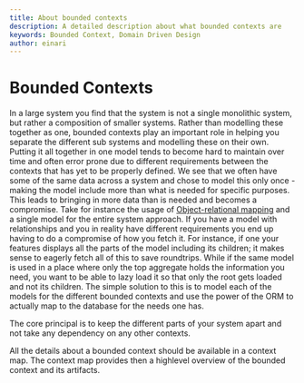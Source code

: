 ```yaml
---
title: About bounded contexts
description: A detailed description about what bounded contexts are
keywords: Bounded Context, Domain Driven Design
author: einari
---
```

# Bounded Contexts

In a large system you find that the system is not a single monolithic system, but rather a composition of smaller systems.
Rather than modelling these together as one, bounded contexts play an important role in helping you separate the different
sub systems and modelling these on their own. Putting it all together in one model tends to become hard to maintain over
time and often error prone due to different requirements between the contexts that has yet to be properly defined.
We see that we often have some of the same data across a system and chose to model this only once - making the model
include more than what is needed for specific purposes. This leads to bringing in more data than is needed and becomes
a compromise. Take for instance the usage of [Object-relational mapping](https://en.wikipedia.org/wiki/Object-relational_mapping)
and a single model for the entire system approach. If you have a model with relationships and you in reality have different
requirements you end up having to do a compromise of how you fetch it. For instance, if one your features displays all
the parts of the model including its children; it makes sense to eagerly fetch all of this to save roundtrips. While if
the same model is used in a place where only the top aggregate holds the information you need, you want to be able to
lazy load it so that only the root gets loaded and not its children. The simple solution to this is to model each of the
models for the different bounded contexts and use the power of the ORM to actually map to the database for the needs one
has.

The core principal is to keep the different parts of your system apart and not take any dependency on any other contexts.

All the details about a bounded context should be available in a context map. The context map provides then a highlevel
overview of the bounded context and its artifacts.
